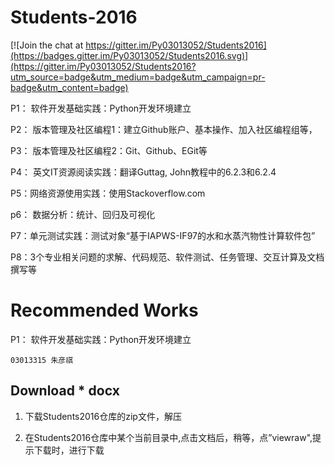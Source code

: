 
  
# Students-2016

[![Join the chat at https://gitter.im/Py03013052/Students2016](https://badges.gitter.im/Py03013052/Students2016.svg)](https://gitter.im/Py03013052/Students2016?utm_source=badge&utm_medium=badge&utm_campaign=pr-badge&utm_content=badge)

P1：  软件开发基础实践：Python开发环境建立  
 
P2： 版本管理及社区编程1：建立Github账户、基本操作、加入社区编程组等，  
 
P3： 版本管理及社区编程2：Git、Github、EGit等 
  
P4：  英文IT资源阅读实践：翻译Guttag, John教程中的6.2.3和6.2.4 
  
P5：网络资源使用实践：使用Stackoverflow.com  

p6： 数据分析：统计、回归及可视化

P7：单元测试实践：测试对象“基于IAPWS-IF97的水和水蒸汽物性计算软件包” 
 
P8：3个专业相关问题的求解、代码规范、软件测试、任务管理、交互计算及文档撰写等  
   
# Recommended Works

P1：  软件开发基础实践：Python开发环境建立  
	
	03013315 朱彦祺
	
## Download * docx

1. 下载Students2016仓库的zip文件，解压
         
2. 在Students2016仓库中某个当前目录中,点击文档后，稍等，点”viewraw",提示下载时，进行下载
 
        

 
